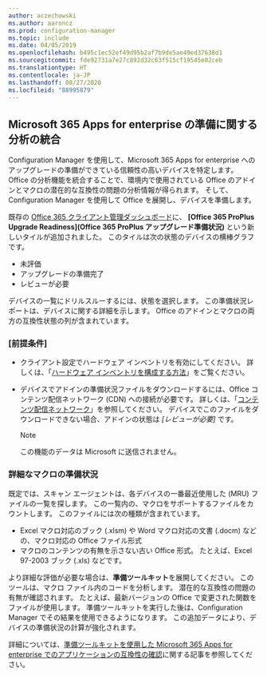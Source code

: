 ```yaml
---
author: aczechowski
ms.author: aaroncz
ms.prod: configuration-manager
ms.topic: include
ms.date: 04/05/2019
ms.openlocfilehash: b495c1ec52ef49d95b2af7b9de5ae49ed37638d1
ms.sourcegitcommit: fde92731a7e27c892d32c63f515cf19545e02ceb
ms.translationtype: HT
ms.contentlocale: ja-JP
ms.lasthandoff: 08/27/2020
ms.locfileid: "88995879"
---
```

## <a name="integration-with-analytics-for-microsoft-365-apps-for-enterprise-readiness"></a><a name="bkmk_o365"></a> Microsoft 365 Apps for enterprise の準備に関する分析の統合
<!--3735402-->

Configuration Manager を使用して、Microsoft 365 Apps for enterprise へのアップグレードの準備ができている信頼性の高いデバイスを特定します。 Office の分析機能を統合することで、環境内で使用されている Office のアドインとマクロの潜在的な互換性の問題の分析情報が得られます。 そして、Configuration Manager を使用して Office を展開し、デバイスを準備します。 

既存の [Office 365 クライアント管理ダッシュボード](../../../../../sum/deploy-use/office-365-dashboard.md#bkmk_o365_readiness)に、 **[Office 365 ProPlus Upgrade Readiness]\(Office 365 ProPlus アップグレード準備状況\)** という新しいタイルが追加されました。 このタイルは次の状態のデバイスの横棒グラフです。
- 未評価
- アップグレードの準備完了
- レビューが必要

デバイスの一覧にドリルスルーするには、状態を選択します。 この準備状況レポートは、デバイスに関する詳細を示します。 Office のアドインとマクロの両方の互換性状態の列が含まれています。 


### <a name="prerequisites"></a>[前提条件]

- クライアント設定でハードウェア インベントリを有効にしてください。 詳しくは、「[ハードウェア インベントリを構成する方法](../../../../clients/manage/inventory/configure-hardware-inventory.md)」をご覧ください。  

- デバイスでアドインの準備状況ファイルをダウンロードするには、Office コンテンツ配信ネットワーク (CDN) への接続が必要です。 詳しくは、「[コンテンツ配信ネットワーク](/office365/enterprise/content-delivery-networks)」を参照してください。 デバイスでこのファイルをダウンロードできない場合、アドインの状態は *[レビューが必要]* です。  

    > [!Note]  
    > この機能のデータは Microsoft に送信されません。  


### <a name="detailed-macro-readiness"></a><a name="bkmk_ort"></a> 詳細なマクロの準備状況

既定では、スキャン エージェントは、各デバイスの一番最近使用した (MRU) ファイルの一覧を探します。 この一覧内の、マクロをサポートするファイルをカウントします。 このファイルには次の種類が含まれています。
- Excel マクロ対応のブック (.xlsm) や Word マクロ対応の文書 (.docm) などの、マクロ対応の Office ファイル形式  
- マクロのコンテンツの有無を示さない古い Office 形式。 たとえば、Excel 97-2003 ブック (.xls) などです。

より詳細な評価が必要な場合は、**準備ツールキット**を展開してください。 このツールは、マクロ ファイル内のコードを分析します。 潜在的な互換性の問題の有無が確認されます。 たとえば、最新バージョンの Office で変更された関数をファイルが使用します。 準備ツールキットを実行した後は、Configuration Manager でその結果を使用できるようになります。 この追加データにより、デバイスの準備状況の計算が強化されます。

詳細については、[準備ツールキットを使用した Microsoft 365 Apps for enterprise でのアプリケーションの互換性の確認](https://aka.ms/readinesstoolkit)に関する記事を参照してください。
